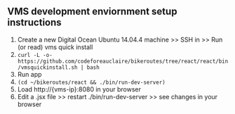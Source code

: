  ## VMS development enviornment setup instructions

 1. Create a new Digital Ocean Ubuntu 14.04.4 machine >> SSH in >> Run (or read) vms quick install
  1. `curl -L -o- https://github.com/codeforeauclaire/bikeroutes/tree/react/react/bin/vmsquickinstall.sh | bash`
  1. Run app
   1. `(cd ~/bikeroutes/react && ./bin/run-dev-server)`
   1. Load http://{vms-ip}:8080 in your browser
   1. Edit a .jsx file >> restart ./bin/run-dev-server >> see changes in your browser
